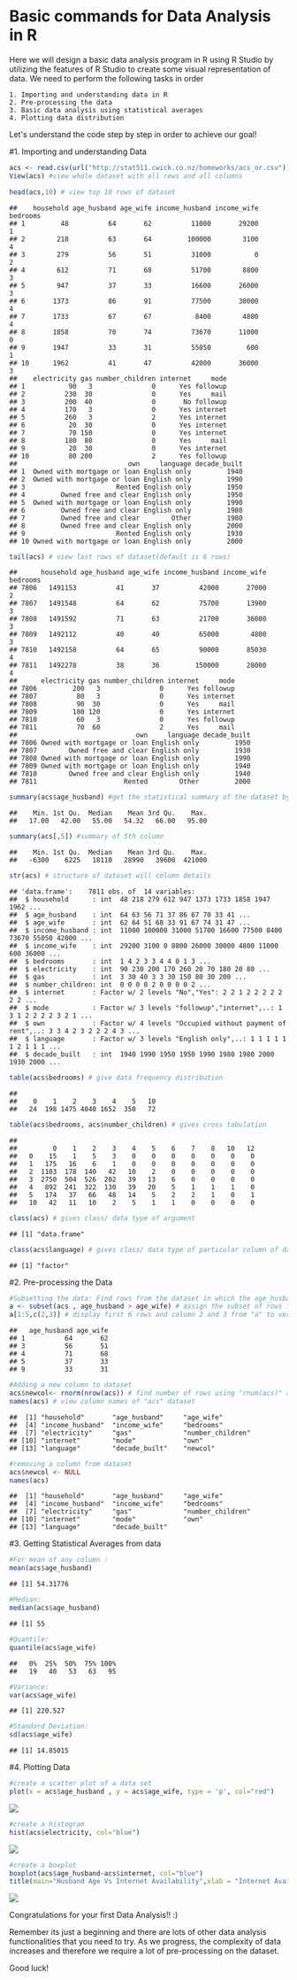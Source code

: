 # Basic commands for Data Analysis in R

Here we will design a basic data analysis program in R using R Studio by utilizing the features of R Studio to create some visual representation of data. We need to perform the following tasks in order

    1. Importing and understanding data in R 
    2. Pre-processing the data
    3. Basic data analysis using statistical averages
    4. Plotting data distribution

Let's understand the code step by step in order to achieve our goal!

#1. Importing and understanding Data


```r
acs <- read.csv(url("http://stat511.cwick.co.nz/homeworks/acs_or.csv")) #reads data from internet in local R variable "acs"
View(acs) #view whole dataset with all rows and all columns

head(acs,10) # view top 10 rows of dataset
```

```
##    household age_husband age_wife income_husband income_wife bedrooms
## 1         48          64       62          11000       29200        1
## 2        218          63       64         100000        3100        4
## 3        279          56       51          31000           0        2
## 4        612          71       68          51700        8800        3
## 5        947          37       33          16600       26000        3
## 6       1373          86       91          77500       30000        4
## 7       1733          67       67           8400        4800        4
## 8       1858          70       74          73670       11000        0
## 9       1947          33       31          55050         600        1
## 10      1962          41       47          42000       36000        3
##    electricity gas number_children internet     mode
## 1           90   3               0      Yes followup
## 2          230  30               0      Yes     mail
## 3          200  40               0       No followup
## 4          170   3               0      Yes internet
## 5          260   3               2      Yes internet
## 6           20  30               0      Yes internet
## 7           70 150               0      Yes internet
## 8          180  80               0      Yes     mail
## 9           20  30               0      Yes internet
## 10          80 200               2      Yes followup
##                            own     language decade_built
## 1  Owned with mortgage or loan English only         1940
## 2  Owned with mortgage or loan English only         1990
## 3                       Rented English only         1950
## 4         Owned free and clear English only         1950
## 5  Owned with mortgage or loan English only         1990
## 6         Owned free and clear English only         1980
## 7         Owned free and clear        Other         1980
## 8         Owned free and clear English only         2000
## 9                       Rented English only         1930
## 10 Owned with mortgage or loan English only         2000
```

```r
tail(acs) # view last rows of dataset(default is 6 rows)
```

```
##      household age_husband age_wife income_husband income_wife bedrooms
## 7806   1491153          41       37          42000       27000        2
## 7807   1491548          64       62          75700       13900        3
## 7808   1491592          71       63          21700       36000        3
## 7809   1492112          40       40          65000        4800        3
## 7810   1492158          64       65          90000       85030        4
## 7811   1492278          38       36         150000       28000        4
##      electricity gas number_children internet     mode
## 7806         200   3               0      Yes followup
## 7807          80   3               0      Yes internet
## 7808          90  30               0      Yes     mail
## 7809         180 120               0      Yes internet
## 7810          60   3               0      Yes followup
## 7811          70  60               2      Yes     mail
##                              own     language decade_built
## 7806 Owned with mortgage or loan English only         1950
## 7807        Owned free and clear English only         1930
## 7808 Owned with mortgage or loan English only         1990
## 7809 Owned with mortgage or loan English only         1940
## 7810        Owned free and clear English only         1940
## 7811                      Rented        Other         2000
```

```r
summary(acs$age_husband) #get the statistical summary of the dataset by just running on either a column or the complete dataset
```

```
##    Min. 1st Qu.  Median    Mean 3rd Qu.    Max. 
##   17.00   42.00   55.00   54.32   66.00   95.00
```

```r
summary(acs[,5]) #summary of 5th column
```

```
##    Min. 1st Qu.  Median    Mean 3rd Qu.    Max. 
##   -6300    6225   18110   28990   39600  421000
```

```r
str(acs) # structure of dataset will column details
```

```
## 'data.frame':	7811 obs. of  14 variables:
##  $ household      : int  48 218 279 612 947 1373 1733 1858 1947 1962 ...
##  $ age_husband    : int  64 63 56 71 37 86 67 70 33 41 ...
##  $ age_wife       : int  62 64 51 68 33 91 67 74 31 47 ...
##  $ income_husband : int  11000 100000 31000 51700 16600 77500 8400 73670 55050 42000 ...
##  $ income_wife    : int  29200 3100 0 8800 26000 30000 4800 11000 600 36000 ...
##  $ bedrooms       : int  1 4 2 3 3 4 4 0 1 3 ...
##  $ electricity    : int  90 230 200 170 260 20 70 180 20 80 ...
##  $ gas            : int  3 30 40 3 3 30 150 80 30 200 ...
##  $ number_children: int  0 0 0 0 2 0 0 0 0 2 ...
##  $ internet       : Factor w/ 2 levels "No","Yes": 2 2 1 2 2 2 2 2 2 2 ...
##  $ mode           : Factor w/ 3 levels "followup","internet",..: 1 3 1 2 2 2 2 3 2 1 ...
##  $ own            : Factor w/ 4 levels "Occupied without payment of rent",..: 3 3 4 2 3 2 2 2 4 3 ...
##  $ language       : Factor w/ 3 levels "English only",..: 1 1 1 1 1 1 2 1 1 1 ...
##  $ decade_built   : int  1940 1990 1950 1950 1990 1980 1980 2000 1930 2000 ...
```

```r
table(acs$bedrooms) # give data frequency distribution
```

```
## 
##    0    1    2    3    4    5   10 
##   24  198 1475 4040 1652  350   72
```

```r
table(acs$bedrooms, acs$number_children) # gives cross tabulation
```

```
##     
##         0    1    2    3    4    5    6    7    8   10   12
##   0    15    1    5    3    0    0    0    0    0    0    0
##   1   175   16    6    1    0    0    0    0    0    0    0
##   2  1103  178  140   42   10    2    0    0    0    0    0
##   3  2750  504  526  202   39   13    6    0    0    0    0
##   4   892  241  322  130   39   20    5    1    1    1    0
##   5   174   37   66   48   14    5    2    2    1    0    1
##   10   42   11   10    2    5    1    1    0    0    0    0
```

```r
class(acs) # gives class/ data type of argument
```

```
## [1] "data.frame"
```

```r
class(acs$language) # gives class/ data type of particular column of dataset
```

```
## [1] "factor"
```

#2. Pre-processing the Data

```r
#Subsetting the data: Find rows from the dataset in which the age_husband is greater than age_wife
a <- subset(acs , age_husband > age_wife) # assign the subset of rows in variable "a"
a[1:5,c(2,3)] # display first 6 rows and column 2 and 3 from "a" to verify subset data
```

```
##   age_husband age_wife
## 1          64       62
## 3          56       51
## 4          71       68
## 5          37       33
## 9          33       31
```

```r
#Adding a new column to dataset
acs$newcol<- rnorm(nrow(acs)) # find number of rows using "rnum(acs)" and assign that many values to new column "newcol" in "acs"
names(acs) # view column names of "acs" dataset
```

```
##  [1] "household"       "age_husband"     "age_wife"       
##  [4] "income_husband"  "income_wife"     "bedrooms"       
##  [7] "electricity"     "gas"             "number_children"
## [10] "internet"        "mode"            "own"            
## [13] "language"        "decade_built"    "newcol"
```

```r
#removing a column from dataset
acs$newcol <- NULL 
names(acs)
```

```
##  [1] "household"       "age_husband"     "age_wife"       
##  [4] "income_husband"  "income_wife"     "bedrooms"       
##  [7] "electricity"     "gas"             "number_children"
## [10] "internet"        "mode"            "own"            
## [13] "language"        "decade_built"
```

#3. Getting Statistical Averages from data

```r
#For mean of any column :  
mean(acs$age_husband)
```

```
## [1] 54.31776
```

```r
#Median: 
median(acs$age_husband)
```

```
## [1] 55
```

```r
#Quantile: 
quantile(acs$age_wife)
```

```
##   0%  25%  50%  75% 100% 
##   19   40   53   63   95
```

```r
#Variance: 
var(acs$age_wife)
```

```
## [1] 220.527
```

```r
#Standard Deviation: 
sd(acs$age_wife)
```

```
## [1] 14.85015
```

#4. Plotting Data

```r
#create a scatter plot of a data set
plot(x = acs$age_husband , y = acs$age_wife, type = 'p', col="red")
```

![](BasicDataAnalysisInR_files/figure-html/unnamed-chunk-4-1.png)<!-- -->

```r
#create a histogram
hist(acs$electricity, col="blue")
```

![](BasicDataAnalysisInR_files/figure-html/unnamed-chunk-4-2.png)<!-- -->

```r
#create a boxplot
boxplot(acs$age_husband~acs$internet, col="blue")
title(main="Husband Age Vs Internet Availability",xlab = "Internet Availability", ylab = "Age of Husband")
```

![](BasicDataAnalysisInR_files/figure-html/unnamed-chunk-4-3.png)<!-- -->

Congratulations for your first Data Analysis!! :)

Remember its just a beginning and there are lots of other data analysis functionalities that you need to try. As we progress, the complexity of data increases and therefore we require a lot of pre-processing on the dataset. 

Good luck!
